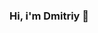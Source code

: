 ### Hi, i'm Dmitriy 👋

<!--
**polzovatel711/polzovatel711** is a ✨ _special_ ✨ repository because its `README.md` (this file) appears on your GitHub profile.

Here are some ideas to get you started:
hello everyone! I am a beginner developer in the c++ programming language
-->

